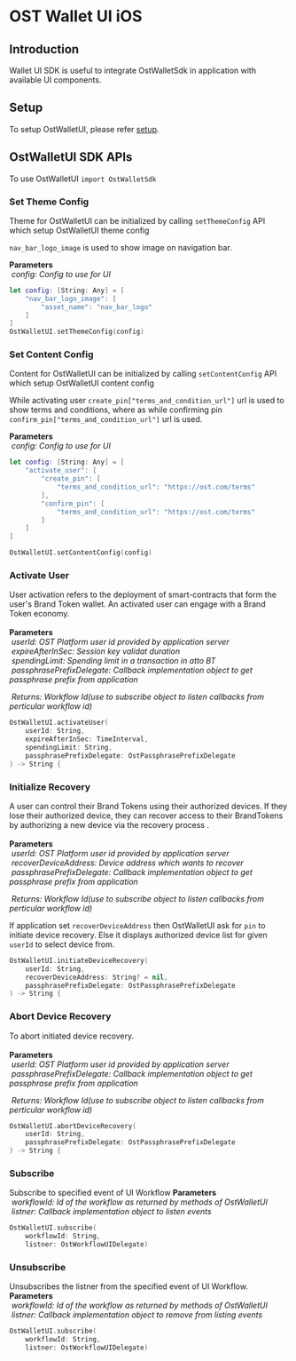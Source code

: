 # OST Wallet UI iOS

## Introduction

Wallet UI SDK is useful to integrate OstWalletSdk in application with available UI components.

## Setup

To setup OstWalletUI, please refer [setup](https://github.com/ostdotcom/ost-wallet-sdk-ios#setup).

## OstWalletUI SDK APIs
To use OstWalletUI `import OstWalletSdk`

### Set Theme Config

Theme for OstWalletUI can be initialized by calling `setThemeConfig` API which setup OstWalletUI theme config

`nav_bar_logo_image` is used to show image on navigation bar.

**Parameters**<br/>
&nbsp;_config: Config to use for UI_<br/>

```Swift
let config: [String: Any] = [
    "nav_bar_logo_image": [
        "asset_name": "nav_bar_logo"
    ]
]
OstWalletUI.setThemeConfig(config)
```

### Set Content Config

Content for OstWalletUI can be initialized by calling `setContentConfig` API which  setup OstWalletUI content config

While activating user `create_pin["terms_and_condition_url"]` url is used to show terms and conditions, where as while confirming pin `confirm_pin["terms_and_condition_url"]` url is used.

**Parameters**<br/>
&nbsp;_config: Config to use for UI_<br/>

```Swift
let config: [String: Any] = [
    "activate_user": [
        "create_pin": [
            "terms_and_condition_url": "https://ost.com/terms"
        ],
        "confirm_pin": [
            "terms_and_condition_url": "https://ost.com/terms"
        ]
    ]
]

OstWalletUI.setContentConfig(config)
```

### Activate User

User activation refers to the deployment of smart-contracts that form the user's Brand Token wallet. An activated user can engage with a Brand Token economy.<br/><br/>
**Parameters**<br/>
&nbsp;_userId: OST Platform user id provided by application server_<br/>
&nbsp;_expireAfterInSec: Session key validat duration_<br/>
&nbsp;_spendingLimit: Spending limit in a transaction in atto BT_<br/>
&nbsp;_passphrasePrefixDelegate: Callback implementation object to get passphrase prefix from application_<br/>

&nbsp;_Returns: Workflow Id(use to subscribe object to listen callbacks from perticular workflow id)_<br/>

```Swift
OstWalletUI.activateUser(
    userId: String,
    expireAfterInSec: TimeInterval,
    spendingLimit: String,
    passphrasePrefixDelegate: OstPassphrasePrefixDelegate
) -> String {
```

### Initialize Recovery

A user can control their Brand Tokens using their authorized devices. If they lose their authorized device, they can recover access to their BrandTokens by authorizing a new device via the recovery process .<br/><br/>
**Parameters**<br/>
&nbsp;_userId: OST Platform user id provided by application server_<br/>
&nbsp;_recoverDeviceAddress: Device address which wants to recover_<br/>
&nbsp;_passphrasePrefixDelegate: Callback implementation object to get passphrase prefix from application_<br/>

&nbsp;_Returns: Workflow Id(use to subscribe object to listen callbacks from perticular workflow id)_<br/>

If application set `recoverDeviceAddress` then OstWalletUI ask for `pin` to initiate device recovery. Else it displays authorized device list for given `userId` to select device from. 

```Swift
OstWalletUI.initiateDeviceRecovery(
    userId: String,
    recoverDeviceAddress: String? = nil,
    passphrasePrefixDelegate: OstPassphrasePrefixDelegate
) -> String {
```

### Abort Device Recovery

To abort initiated device recovery.<br/><br/>
**Parameters**<br/>
&nbsp;_userId: OST Platform user id provided by application server_<br/>
&nbsp;_passphrasePrefixDelegate: Callback implementation object to get passphrase prefix from application_<br/>

&nbsp;_Returns: Workflow Id(use to subscribe object to listen callbacks from perticular workflow id)_<br/>

```Swift
OstWalletUI.abortDeviceRecovery(
    userId: String,
    passphrasePrefixDelegate: OstPassphrasePrefixDelegate
) -> String {
```


### Subscribe 

Subscribe to specified event of UI Workflow
**Parameters**<br/>
&nbsp;_workflowId: Id of the workflow as returned by methods of OstWalletUI_<br/>
&nbsp;_listner: Callback implementation object to listen events_<br/>

```Swift
OstWalletUI.subscribe(
    workflowId: String,
    listner: OstWorkflowUIDelegate)
```

### Unsubscribe

Unsubscribes the listner from the specified event of UI Workflow.
**Parameters**<br/>
&nbsp;_workflowId: Id of the workflow as returned by methods of OstWalletUI_<br/>
&nbsp;_listner: Callback implementation object to remove from listing events_<br/>

```Swift
OstWalletUI.subscribe(
    workflowId: String,
    listner: OstWorkflowUIDelegate)
```
